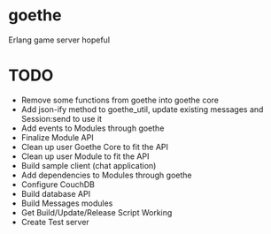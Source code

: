 goethe
======

Erlang game server hopeful


TODO
====

- Remove some functions from goethe into goethe core
- Add json-ify method to goethe_util, update existing messages and Session:send to use it
- Add events to Modules through goethe
- Finalize Module API
- Clean up user Goethe Core to fit the API
- Clean up user Module to fit the API
- Build sample client (chat application)
- Add dependencies to Modules through goethe
- Configure CouchDB
- Build database API
- Build Messages modules
- Get Build/Update/Release Script Working
- Create Test server
